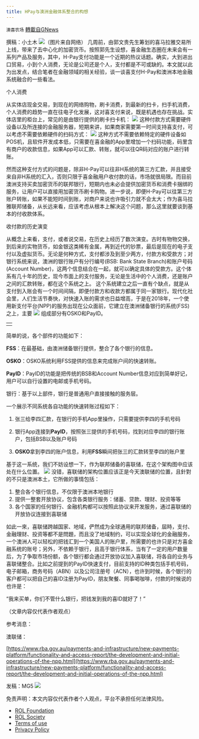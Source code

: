 ```yaml
---
title: HPay与澳洲金融体系整合的构想
---
```

`澳喜农场` [轉載自GNews](https://gnews.org/zh-hans/1663255/)

撰稿：小土木
![](https://assets.gnews.org/wp-content/uploads/2021/11/1114小土木.jpg)（图片来自网络）
几周前，由郭文贵先生筹划的喜马拉雅交易所上线，带来了去中心化的加密货币。按照郭先生设想，喜金融生态圈在未来会有一系列产品及服务，其中，H-Pay支付功能是一个近期的热议话题。确实，大到进出口贸易，小到个人消费，无论是公司还是个人，支付都是不可或缺的。本文就以此为出发点，结合笔者在金融领域的相关经验，谈一谈喜支付H-Pay和澳洲本地金融系统融合的一些看法。

个人消费

从实体店现金交易，到现在的网络购物，刷卡消费，到最新的扫卡，扫手机消费，个人消费的趋势一直在往电子化发展，这对喜支付来说，既是机遇也存在挑战。实体店里的柜台上，常见的是由银行提供的刷卡扫卡机：
![](https://assets.gnews.org/wp-content/uploads/2021/11/1114小土木2.jpg)
这种付款方式需要硬件设备以及所连接的金融服务器，短期来讲，如果商家需要第一时间支持喜支付，可以考虑不需要依赖硬件的扫码方式：
![](https://assets.gnews.org/wp-content/uploads/2021/11/1114小土木3.jpg)
这种方式不需要依赖特定的硬件设备如POS机，且软件开发成本低，只需要在喜金融的App里增加一个扫码功能，码里含有商户的收款信息，如果App可以汇款、转账，就可以往QR码对应的账户进行转账。

然而这种支付方式的问题是，除非H-Pay可以往非H系统的第三方汇款，并且接受来自非H系统的汇入，否则只限于喜金融用户收付款的话，市场就很局限。而目前澳洲支持买卖加密货币的联邦银行，短期内也未必会提供加密货币和消费卡捆绑的服务，让用户可以直接用加密货币刷卡购物。进一步说，即便H-Pay可以往第三方账户转账，如果不能短时间到账，对商户来说也许吸引力就不会太大；作为喜马拉雅联邦储备，从长远来看，应该考虑从根本上解决这个问题，那么这里就要谈到基本的付收款体系。

收付款的历史演变

从概念上来看，支付，或者说交易，在历史上经历了数次演变。古时有物物交换，到后来的实物货币，如金银这类稀有金属，再到近代的钞票，最后是现在的电子支付以及虚拟货币。无论是何种方式，支付都涉及到至少两方，付款方和受款方；对银行系统来说，澳洲的银行账户有分行编号(BSB: Bank State Branch)和账户号码(Account Number)，这两个信息结合在一起，就可以确定具体的受款方。这个体系有几十年的历史，现今市面上的支付服务，无论是生活中的个人消费，还是账户之间的汇款转账，都在这个系统之上。 这个系统建立之后一直有个缺点，就是从支付到入账会有一个时间间隔，即便付款方和收款方都属于同一家银行。现代化社会里，人们生活节奏快，对快速入账的需求也日益增高，于是在2018年，一个使用新支付平台(NPP)的服务出现在公众面前，它建立在澳洲储备银行的系统(FSS)之上，主要
![](https://assets.gnews.org/wp-content/uploads/2021/11/1114小土木4.jpg)
组成部分有OSKO和PayID。


|  |
| --- |
|  | ![Image]() |


简单的说，各个部件的功能如下：

**FSS**：在最基础，由澳洲储备银行提供，整合了各个银行的信息。

**OSKO**：OSKO系统利用FSS提供的信息来完成账户间的快速转账。

**PayID**：PayID的功能是把传统的BSB和Account Number信息对应到简单好记，用户可以自行设置的电邮或手机号码。

银行：基于以上部件，银行是普通用户直接接触的服务层。

一个展示不同系统各自功能的快速转账过程如下：

1. 张三给李四汇款，在银行的手机App里操作，只需要提供李四的手机号码

2. 银行App连接到**PayID**，按照张三提供的手机号码，找到对应李四的银行账户，包括BSB以及账户号码

3. **OSKO**拿到李四的账户信息，利用**FSS**瞬间把张三的汇款转至李四的账户里

基于这一系统，我们不妨设想一下，作为联邦储备的喜联储，在这个架构图中应该处在什么位置。
![](https://assets.gnews.org/wp-content/uploads/2021/11/1114小土木5.jpg)
没错，喜联储的架构位置应该正是今天澳联储的位置，且針對的不只是澳洲本土，它所做的事情包括：

1. 整合各个银行信息，不仅限于澳洲本地银行
2. 提供一整套开放协议，包含各类银行服务：储蓄、贷款、理财、投资等等
3. 各个国家的任何银行、金融机构都可以按照此协议来开发服务，通过喜联储的开放协议连接到喜联储


如此一來，喜联储跨越国家、地域，俨然成为全球通用的联邦储备，屆時，支付、金融理财、投资等都不是問題，而且没了地域制约，可以实现全球化的金融服务，一个澳洲人可以轻松的把钱汇到一个美国人的账户里，所需要的也许只是对方喜金融系统的账号；另外，不依赖于银行，且高于银行体系，当有了一定的用户数量后，为了争取市场份额，各个银行都会通过开放协议加入喜联储，将各自的业务与喜联储整合。比如之前提到的PayID快速支付，目前支持的ID种类包括手机号码，电子邮箱，商务号码（ABN）以及公司注册号（ACN），也许到时候，各个银行的客户都可以把自己的喜ID注册为PayID，朋友聚餐、同事喝咖啡，付款的时候说的也许是：

“我来买单，你们不管什么银行，把钱发到我的喜ID就好了！”

（文章内容仅代表作者观点）

参考消息：

澳联储：

[https://www.rba.gov.au/payments-and-infrastructure/new-payments-platform/functionality-and-access-report/the-development-and-initial-operations-of-the-npp.html](https://www.rba.gov.au/payments-and-infrastructure/new-payments-platform/functionality-and-access-report/the-development-and-initial-operations-of-the-npp.html)

发稿：MG5
![](https://assets.gnews.org/wp-content/uploads/2021/11/澳喜图标2-1-1.jpg)
 

免责声明：本文内容仅代表作者个人观点，平台不承担任何法律风险。

- [ROL Foundation](https://rolfoundation.org/)
- [ROL Society](https://rolsociety.org/)
- [Terms of use](https://gnews.org/terms-of-use-3/)
- [Privacy Policy](https://gnews.org/privacy-policy/)
